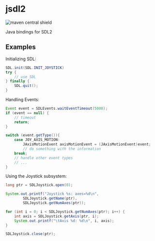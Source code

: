 # jsdl2

![maven central shield](https://img.shields.io/maven-central/v/com.github.tomtzook/jsdl2)

Java bindings for SDL2

## Examples

Initializing SDL:
```java
SDL.init(SDL.INIT_JOYSTICK)
try {
    // use SDL
} finally {
    SDL.quit();    
}
```

Handling Events:
```java
Event event = SDLEvents.waitEventTimeout(5000);
if (event == null) {
    // timeout
    return;
}

switch (event.getType()){
    case JOY_AXIS_MOTION:
        JAxisMotionEvent axisMotionEvent = (JAxisMotionEvent)event;
        // do something with the information
    break;
    // handle other event types
    // ... 
}
```

Using the Joystick subsystem:
```java
long ptr = SDLJoystick.open(0);

System.out.printf("Joystick %s: axes=%d\n",
        SDLJoystick.getName(ptr),
        SDLJoystick.getNumAxes(ptr));

for (int i = 0; i < SDLJoystick.getNumAxes(ptr); i++) {
    int axis = SDLJoystick.getAxis(ptr, i);
    System.out.printf("\tAxis %d: %d\n", i, axis);
}

SDLJoystick.close(ptr);
```
